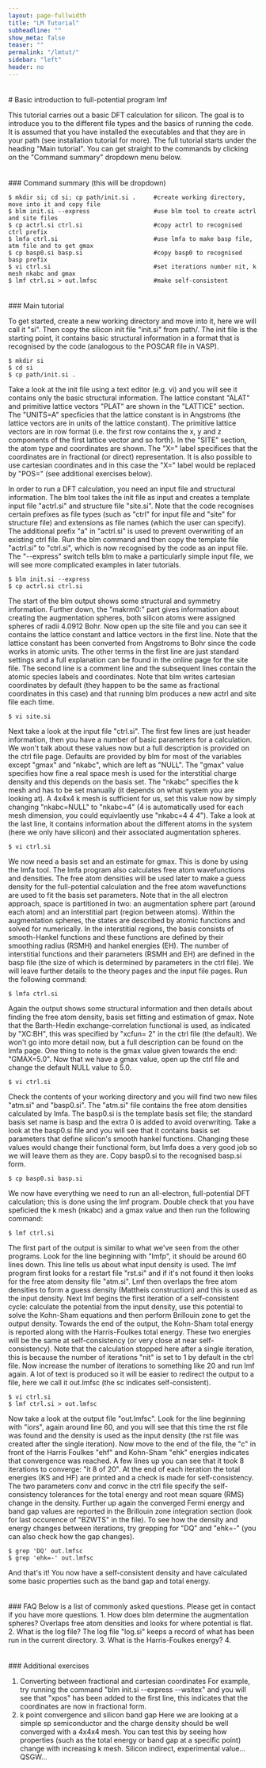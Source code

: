 ```yaml
---
layout: page-fullwidth
title: "LM Tutorial"
subheadline: ""
show_meta: false
teaser: ""
permalink: "/lmtut/"
sidebar: "left"
header: no
---
```

<hr style="height:5pt; visibility:hidden;" />
# Basic introduction to full-potential program lmf 

This tutorial carries out a basic DFT calculation for silicon. The goal is to introduce you to the different file types and the basics of running the code. It is assumed that you have installed the executables and that they are in your path (see installation tutorial for more). The full tutorial starts under the heading "Main tutorial". You can get straight to the commands by clicking on the "Command summary" dropdown menu below.

<hr style="height:5pt; visibility:hidden;" />
### Command summary (this will be dropdown)     

    $ mkdir si; cd si; cp path/init.si .     #create working directory, move into it and copy file     
    $ blm init.si --express                  #use blm tool to create actrl and site files
    $ cp actrl.si ctrl.si                    #copy actrl to recognised ctrl prefix
    $ lmfa ctrl.si                           #use lmfa to make basp file, atm file and to get gmax
    $ cp basp0.si basp.si                    #copy basp0 to recognised basp prefix   
    $ vi ctrl.si                             #set iterations number nit, k mesh nkabc and gmax
    $ lmf ctrl.si > out.lmfsc                #make self-consistent

<hr style="height:5pt; visibility:hidden;" />
### Main tutorial

To get started, create a new working directory and move into it, here we will call it "si". Then copy the silicon init file "init.si" from path/. The init file is the starting point, it contains basic structural information in a format that is recognised by the code (analogous to the POSCAR file in VASP). 

    $ mkdir si 
    $ cd si
    $ cp path/init.si .

Take a look at the init file using a text editor (e.g. vi) and you will see it contains only the basic structural information. The lattice constant "ALAT" and primitive lattice vectors "PLAT" are shown in the "LATTICE" section. The "UNITS=A" specficies that the lattice constant is in Angstroms (the lattice vectors are in units of the lattice constant). The primitive lattice vectors are in row format (i.e. the first row contains the x, y and z components of the first lattice vector and so forth). In the "SITE" section, the atom type and coordinates are shown. The "X=" label specifices that the coordinates are in fractional (or direct) representation. It is also possible to use cartesian coordinates and in this case the "X=" label would be replaced by "POS=" (see additional exercises below).

In order to run a DFT calculation, you need an input file and structural information. The blm tool takes the init file as input and creates a template input file "actrl.si" and structure file "site.si". Note that the code recognises certain prefixes as file types (such as "ctrl" for input file and "site" for structure file) and extensions as file names (which the user can specify). The additional prefix "a" in "actrl.si" is used to prevent overwriting of an existing ctrl file. Run the blm command and then copy the template file "actrl.si" to "ctrl.si", which is now recognised by the code as an input file. The "--express" switch tells blm to make a particularly simple input file, we will see more complicated examples in later tutorials.

    $ blm init.si --express
    $ cp actrl.si ctrl.si
    
The start of the blm output shows some structural and symmetry information. Further down, the "makrm0:" part gives information about creating the augmentation spheres, both silicon atoms were assigned spheres of radii 4.0912 Bohr. Now open up the site file and you can see it contains the lattice constant and lattice vectors in the first line. Note that the lattice constant has been converted from Angstroms to Bohr since the code works in atomic units. The other terms in the first line are just standard settings and a full explanation can be found in the online page for the site file. The second line is a comment line and the subsequent lines contain the atomic species labels and coordinates. Note that blm writes cartesian coordinates by default (they happen to be the same as fractional coordinates in this case) and that running blm produces a new actrl and site file each time. 

    $ vi site.si

Next take a look at the input file "ctrl.si". The first few lines are just header information, then you have a number of basic parameters for a calculation. We won't talk about these values now but a full description is provided on the ctrl file page. Defaults are provided by blm for most of the variables except "gmax" and "nkabc", which are left as "NULL". The "gmax" value specifies how fine a real space mesh is used for the interstitial charge density and this depends on the basis set. The "nkabc" specifies the k mesh and has to be set manually (it depends on what system you are looking at). A 4x4x4 k mesh is sufficient for us, set this value now by simply changing "nkabc=NULL" to "nkabc=4" (4 is automatically used for each mesh dimension, you could equivlaently use "nkabc=4 4 4").  Take a look at the last line, it contains information about the different atoms in the system (here we only have silicon) and their associated augmentation spheres.

    $ vi ctrl.si

We now need a basis set and an estimate for gmax. This is done by using the lmfa tool. The lmfa program also calculates free atom wavefunctions and densities. The free atom densities will be used later to make a guess density for the full-potential calculation and the free atom wavefunctions are used to fit the basis set parameters. Note that in the all electron approach, space is partitioned in two: an augmentation sphere part (around each atom) and an interstitial part (region between atoms). Within the augmentation spheres, the states are described by atomic functions and solved for numerically. In the interstitial regions, the basis consists of smooth-Hankel functions and these functions are defined by their smoothing radius (RSMH) and hankel energies (EH). The number of interstitial functions and their parameters (RSMH and EH) are defined in the basp file (the size of which is determined by parameters in the ctrl file). We will leave further details to the theory pages and the input file pages. Run the following command: 

    $ lmfa ctrl.si
    
Again the output shows some structural information and then details about finding the free atom density, basis set fitting and estimation of gmax. Note that the Barth-Hedin exchange-correlation functional is used, as indicated by "XC:BH", this was specified by "xcfun=  2" in the ctrl file (the default). We won't go into more detail now, but a full description can be found on the lmfa page. One thing to note is the gmax value given towards the end: "GMAX=5.0". Now that we have a gmax value, open up the ctrl file and change the default NULL value to 5.0.

    $ vi ctrl.si

Check the contents of your working directory and you will find two new files "atm.si" and "basp0.si". The "atm.si" file contains the free atom densities calculated by lmfa. The basp0.si is the template basis set file; the standard basis set name is basp and the extra 0 is added to avoid overwriting. Take a look at the basp0.si file and you will see that it contains basis set parameters that define silicon's smooth hankel functions. Changing these values would change their functional form, but lmfa does a very good job so we will leave them as they are. Copy basp0.si to the recognised basp.si form.

    $ cp basp0.si basp.si
    
We now have everything we need to run an all-electron, full-potential DFT calculation; this is done using the lmf program. Double check that you have speficied the k mesh (nkabc) and a gmax value and then run the following command:

    $ lmf ctrl.si

The first part of the output is similar to what we've seen from the other programs. Look for the line beginning with "lmfp", it should be around 60 lines down. This line tells us about what input density is used. The lmf program first looks for a restart file "rst.si" and if it's not found it then looks for the free atom density file "atm.si". Lmf then overlaps the free atom densities to form a guess density (Mattheis construction) and this is used as the input density. Next lmf begins the first iteration of a self-consistent cycle: calculate the potential from the input density, use this potential to solve the Kohn-Sham equations and then perform Brillouin zone to get the output density. Towards the end of the output, the Kohn-Sham total energy is reported along with the Harris-Foulkes total energy. These two energies will be the same at self-consistency (or very close at near self-consistency). Note that the calculation stopped here after a single iteration, this is because the number of iterations "nit" is set to 1 by default in the ctrl file. Now increase the number of iterations to something like 20 and run lmf again. A lot of text is produced so it will be easier to redirect the output to a file, here we call it out.lmfsc (the sc indicates self-consistent).

    $ vi ctrl.si
    $ lmf ctrl.si > out.lmfsc
    
Now take a look at the output file "out.lmfsc". Look for the line beginning with "iors", again around line 60, and you will see that this time the rst file was found and the density is used as the input density (the rst file was created after the single iteration). Now move to the end of the file, the "c" in front of the Harris Foulkes "ehf" and Kohn-Sham "ehk" energies indicates that convergence was reached. A few lines up you can see that it took 8 iterations to converge: "it 8 of 20". At the end of each iteration the total energies (KS and HF) are printed and a check is made for self-consistency. The two parameters conv and convc in the ctrl file specify the self-consistency tolerances for the total energy and root mean square (RMS) change in the density. Further up again the converged Fermi energy and band gap values are reported in the Brillouin zone integration section (look for last occurence of "BZWTS" in the file). To see how the density and energy changes between iterations, try grepping for "DQ" and "ehk=-" (you can also check how the gap changes). 

    $ grep 'DQ' out.lmfsc
    $ grep 'ehk=-' out.lmfsc

And that's it! You now have a self-consistent density and have calculated some basic properties such as the band gap and total energy.  

<hr style="height:5pt; visibility:hidden;" />
### FAQ 
Below is a list of commonly asked questions. Please get in contact if you have more questions.
1. How does blm determine the augmentation spheres?
Overlaps free atom densities and looks for where potential is flat. 
2. What is the log file? 
The log file "log.si" keeps a record of what has been run in the current directory.
3. What is the Harris-Foulkes energy?
4. 

<hr style="height:5pt; visibility:hidden;" />
### Additional exercises

1. Converting between fractional and cartesian coordinates
For example, try running the command "blm init.si --express --wsitex" and you will see that "xpos" has been added to the first line, this indicates that the coordinates are now in fractional form. 
2. k point convergence and silicon band gap
Here we are looking at a simple sp semiconductor and the charge density should be well converged with a 4x4x4 mesh. You can test this by seeing how properties (such as the total energy or band gap at a specific point) change with increasing k mesh. Silicon indirect, experimental value... QSGW... 

